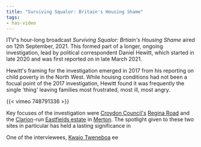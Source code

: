 ```yaml
---
title: "Surviving Squalor: Britain's Housing Shame"
tags:
- has-video
---
```


ITV's hour-long broadcast *Surviving Squalor: Brtiain's Housing Shame* aired on 12th September, 2021. This formed part of a longer, ongoing investigation, lead by political correspondent Daniel Hewitt, which started in late 2020 and was first reported on in late March 2021.  

Hewitt's framing for the investigation emerged in 2017 from his reporting on child poverty in the North West. While houisng conditions had not been a focual point of the 2017 investigation, Hewitt found it was frequently the single 'thing' leaving families most frustrated, most ill, most angry. 

{{< vimeo 748791336 >}}

Key focuses of the investigation were [Croydon Council's](providers/Croydon) [Regina Road](cases/regina-road) and the [Clarion](providers/clarion)-run [Eastfields estate](cases/eastfields-estate) in [Merton](providers/Merton). The spotlight given to these two sites in particular has held a lasting significance in 

One of the interviewees, [Kwajo Tweneboa](media/kwajo) ee